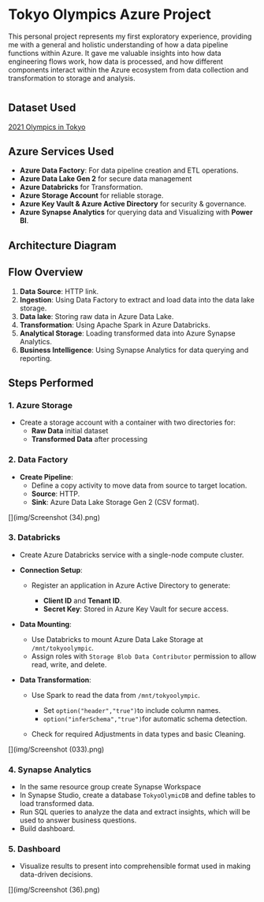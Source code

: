 # Tokyo Olympics Azure Project
This personal project represents my first exploratory experience, providing me with a general and holistic understanding of how a data pipeline functions within Azure. It gave me valuable insights into how data engineering flows work, how data is processed, and how different components interact within the Azure ecosystem from data collection and transformation to storage and analysis.



#
## Dataset Used

[2021 Olympics in Tokyo](https://www.kaggle.com/datasets/arjunprasadsarkhel/2021-olympics-in-tokyo)



## Azure Services Used

- **Azure Data Factory**: For data pipeline creation and ETL operations.
- **Azure Data Lake Gen 2** for secure data management
- **Azure Databricks** for Transformation.
- **Azure Storage Account** for reliable storage.
- **Azure Key Vault & Azure Active Directory** for security & governance.
- **Azure Synapse Analytics** for querying data and Visualizing with **Power BI**.


## Architecture Diagram

[](img/pipeline.png)

## Flow Overview

1. **Data Source**: HTTP link.
2. **Ingestion**: Using Data Factory to extract and load data into the data lake storage.
3. **Data lake**: Storing raw data in Azure Data Lake.
4. **Transformation**: Using Apache Spark in Azure Databricks.
6. **Analytical Storage**: Loading transformed data into Azure Synapse Analytics.
7. **Business Intelligence**: Using Synapse Analytics for data querying and reporting.





## Steps Performed

### 1. Azure Storage
- Create a storage account with a container with two directories for:
  - **Raw Data** initial dataset
  - **Transformed Data** after processing

### 2. Data Factory
- **Create Pipeline**:
  - Define a copy activity to move data from source to target location.
  - **Source**: HTTP.
  - **Sink**: Azure Data Lake Storage Gen 2 (CSV format).


[](img/Screenshot (34).png)


### 3. Databricks
- Create Azure Databricks service with a single-node compute cluster.
- **Connection Setup**:
  - Register an application in Azure Active Directory to generate:
 
    - **Client ID** and **Tenant ID**.
    - **Secret Key**: Stored in Azure Key Vault for secure access.

- **Data Mounting**:
  - Use Databricks to mount Azure Data Lake Storage at `/mnt/tokyoolympic`.
  - Assign roles with `Storage Blob Data Contributor` permission to allow read, write, and delete.

- **Data Transformation**:
  - Use Spark to read the data from `/mnt/tokyoolympic`.
  
    - Set `option("header","true")`to include column names.
    - `option("inferSchema","true")`for automatic schema detection.

  - Check for required Adjustments in data types and basic Cleaning.

[](img/Screenshot (033).png)

### 4. Synapse Analytics
- In the same resource group create Synapse Workspace
- In Synapse Studio, create a database `TokyoOlymicDB` and define tables to load transformed data.
- Run SQL queries to analyze the data and extract insights, which will be used to answer business questions.
- Build dashboard.

 
### 5. Dashboard
- Visualize results to present into comprehensible format used in making data-driven decisions.


 [](img/Screenshot (36).png)


